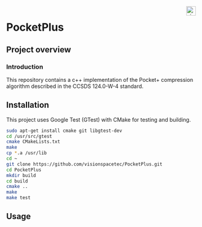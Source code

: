 <a href="http://www.visionspace.com">
   <img src="https://www.visionspace.com/img/VISIONSPACE_HZ_BLACK_HR.png" alt="visionspace logo" title="visionspace_cicd" align="right" height="25px" />
</a>

# PocketPlus

## Project overview

### Introduction
This repository contains a c++ implementation of the Pocket+ compression algorithm described in the CCSDS 124.0-W-4 standard.

## Installation
This project uses Google Test (GTest) with CMake for testing and building.
```bash
sudo apt-get install cmake git libgtest-dev
cd /usr/src/gtest
cmake CMakeLists.txt
make
cp *.a /usr/lib
cd ~
git clone https://github.com/visionspacetec/PocketPlus.git
cd PocketPlus
mkdir build
cd build
cmake ..
make
make test
```

## Usage

